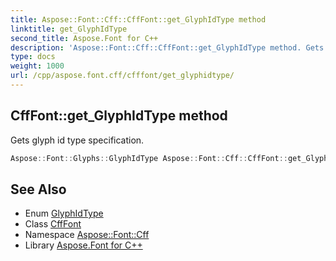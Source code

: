 ```yaml
---
title: Aspose::Font::Cff::CffFont::get_GlyphIdType method
linktitle: get_GlyphIdType
second_title: Aspose.Font for C++
description: 'Aspose::Font::Cff::CffFont::get_GlyphIdType method. Gets glyph id type specification in C++.'
type: docs
weight: 1000
url: /cpp/aspose.font.cff/cfffont/get_glyphidtype/
---
```

## CffFont::get_GlyphIdType method


Gets glyph id type specification.

```cpp
Aspose::Font::Glyphs::GlyphIdType Aspose::Font::Cff::CffFont::get_GlyphIdType() override
```

## See Also

* Enum [GlyphIdType](../../../aspose.font.glyphs/glyphidtype/)
* Class [CffFont](../)
* Namespace [Aspose::Font::Cff](../../)
* Library [Aspose.Font for C++](../../../)
